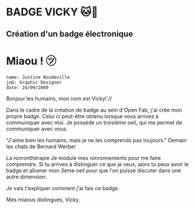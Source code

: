 # BADGE VICKY 🐱🌙
Création d'un badge électronique
---

# Miaou ! ㋡

    name: Justine Boudeville
    job: Graphic Designer
    date: 24/09/2009 
    


Bonjour les humains, mon nom est Vicky! //  

Dans le cadre de la création de badge au sein d'Open Fab, j'ai crée mon propre badge. Celui ci peut-être obtenu lorsque vous arrivez à communiquer avec moi. Je possède un troisième oeil, qui me permet de communiquer avec vous. 

"J'aime bien les humains, mais je ne les comprends pas toujours." Demain les chats de Bernard Werber

La ronronthérapie 
Je module mes ronronnements pour me faire comprendre. Si tu arrives à distinguer ce que je veux, alors tu peux avoir le badge et allumer mon 3ème oeil pour que l'on puisse discuter dans une autre dimension. 

Je vais t'expliquer comment j'ai fais ce badge.



Mes miaous distingués,
Vicky.
